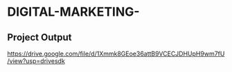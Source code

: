 # DIGITAL-MARKETING-
## Project Output
https://drive.google.com/file/d/1Xmmk8GEoe36attB9VCECJDHUpH9wm7fU/view?usp=drivesdk
